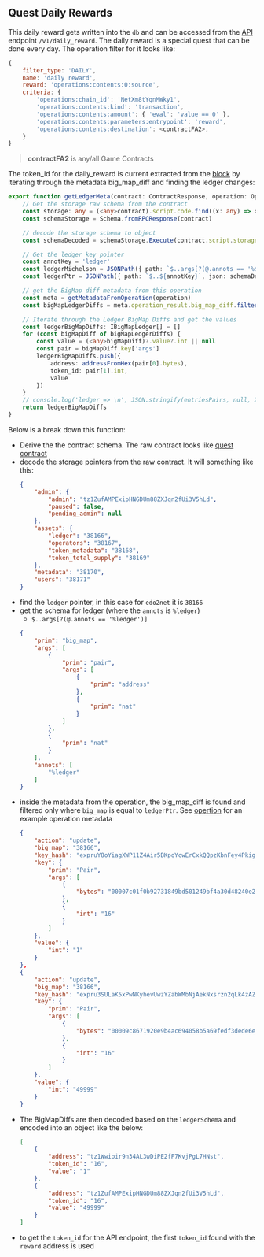 ## Quest Daily Rewards

This daily reward gets written into the `db` and can be accessed from the [API](./quest_api.md) endpoint `/v1/daily_reward`.  The daily reward is a special quest that can be done every day.  The operation filter for it looks like:

```js
{
    filter_type: 'DAILY',
    name: 'daily reward',
    reward: 'operations:contents:0:source',
    criteria: {
        'operations:chain_id': 'NetXm8tYqnMWky1',
        'operations:contents:kind': 'transaction',
        'operations:contents:amount': { 'eval': 'value == 0' },
        'operations:contents:parameters:entrypoint': 'reward',
        'operations:contents:destination': <contractFA2>,
    }
}   
```
> **contractFA2** is any/all Game Contracts

The token_id for the daily_reward is current extracted from the [block](./block_450404.md) by iterating through the metadata big_map_diff and finding the ledger changes:
```ts
export function getLedgerMeta(contract: ContractResponse, operation: OperationEntry): IBigMapLedger[] {
    // Get the storage raw schema from the contract
    const storage: any = (<any>contract).script.code.find((x: any) => x.prim === 'storage').args[0]
    const schemaStorage = Schema.fromRPCResponse(contract)

    // decode the storage schema to object
    const schemaDecoded = schemaStorage.Execute(contract.script.storage)

    // Get the ledger key pointer
    const annotKey = 'ledger'
    const ledgerMichelson = JSONPath({ path: `$..args[?(@.annots == '%${annotKey}')]`, json: storage })[0]
    const ledgerPtr = JSONPath({ path: `$..${annotKey}`, json: schemaDecoded })[0]

    // get the BigMap diff metadata from this operation
    const meta = getMetadataFromOperation(operation)
    const bigMapLedgerDiffs = meta.operation_result.big_map_diff.filter((bm: any) => bm?.big_map == ledgerPtr)

    // Iterate through the Ledger BigMap Diffs and get the values
    const ledgerBigMapDiffs: IBigMapLedger[] = []
    for (const bigMapDiff of bigMapLedgerDiffs) {
        const value = (<any>bigMapDiff)?.value?.int || null
        const pair = bigMapDiff.key['args']
        ledgerBigMapDiffs.push({
            address: addressFromHex(pair[0].bytes),
            token_id: pair[1].int,
            value
        })
    }
    // console.log('ledger => \n', JSON.stringify(entriesPairs, null, 2))
    return ledgerBigMapDiffs
}
```

Below is a break down this function:
* Derive the the contract schema.  The raw contract looks like [quest contract](./contract_quest.md)
* decode the storage pointers from the raw contract.  It will something like this:
    ```json
    {
        "admin": {
            "admin": "tz1ZufAMPExipHNGDUm88ZXJqn2fUi3V5hLd",
            "paused": false,
            "pending_admin": null
        },
        "assets": {
            "ledger": "38166",
            "operators": "38167",
            "token_metadata": "38168",
            "token_total_supply": "38169"
        },
        "metadata": "38170",
        "users": "38171"
    }
    ```
* find the `ledger` pointer, in this case for `edo2net` it is `38166`
* get the schema for ledger (where the `annots` is `%ledger`)
    * `$..args[?(@.annots == '%ledger')]`
    ```json
    {
        "prim": "big_map",
        "args": [
            {
                "prim": "pair",
                "args": [
                    {
                        "prim": "address"
                    },
                    {
                        "prim": "nat"
                    }
                ]
            },
            {
                "prim": "nat"
            }
        ],
        "annots": [
            "%ledger"
        ]
    }
    ```
* inside the metadata from the operation, the big_map_diff is found and filtered only where `big_map` is equal to `ledgerPtr`.  See [opertion](./operation_example.md) for an example operation metadata
    ```json
    {
        "action": "update",
        "big_map": "38166",
        "key_hash": "expruY8oYiagXWP11Z4Air5BKpqYcwErCxkQQpzKbnFey4Pkig7eN2",
        "key": {
            "prim": "Pair",
            "args": [
                {
                    "bytes": "00007c01f0b92731849bd501249bf4a30d48240e21e8"
                },
                {
                    "int": "16"
                }
            ]
        },
        "value": {
            "int": "1"
        }
    },
    {
        "action": "update",
        "big_map": "38166",
        "key_hash": "expru3SULaK5xPwNKyhevUwzYZabWMbNjAekNxsrzn2qLk4zAZ98ZN",
        "key": {
            "prim": "Pair",
            "args": [
                {
                    "bytes": "00009c8671920e9b4ac694058b5a69fedf3dede6ed5a"
                },
                {
                    "int": "16"
                }
            ]
        },
        "value": {
            "int": "49999"
        }
    }    
    ```
* The BigMapDiffs are then decoded based on the `ledgerSchema` and encoded into an object like the below:
    ```json
    [
        {
            "address": "tz1Wwioir9n34AL3wDiPE2fP7KvjPgL7HNst",
            "token_id": "16",
            "value": "1"
        },
        {
            "address": "tz1ZufAMPExipHNGDUm88ZXJqn2fUi3V5hLd",
            "token_id": "16",
            "value": "49999"
        }
    ]
    ```
* to get the `token_id` for the API endpoint, the first `token_id` found with the `reward` address is used